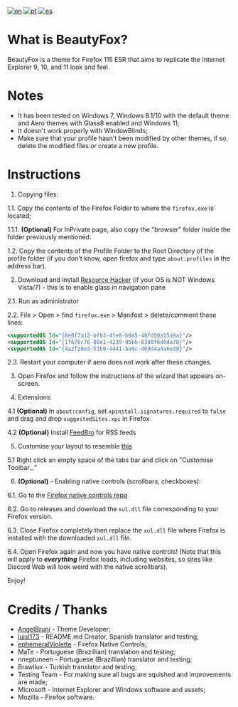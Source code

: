 [![en](https://img.shields.io/badge/readme-en-red.svg)](https://github.com/angelbruni/BeautyFox/blob/main/README.md)
[![pt](https://img.shields.io/badge/ler--me-pt-green.svg)](https://github.com/angelbruni/BeautyFox/blob/main/README.pt.md)
[![es](https://img.shields.io/badge/léame-es-yellow.svg)](https://github.com/angelbruni/BeautyFox/blob/main/README.es.md)
# What is BeautyFox?
BeautyFox is a theme for Firefox 115 ESR that aims to replicate the Internet Explorer 9, 10, and 11 look and feel.

# Notes
* It has been tested on Windows 7, Windows 8.1/10 with the default theme and Aero themes with Glass8 enabled and Windows 11;
* It doesn't work properly with WindowBlinds;
* Make sure that your profile hasn't been modified by other themes, if so, delete the modified files _or_ create a new profile.

# Instructions

1. Copying files:

1.1.	Copy the contents of the Firefox Folder to where the `firefox.exe` is located;

1.1.1. **(Optional)** For InPrivate page, also copy the "browser" folder inside the folder previously mentioned.

1.2.	Copy the contents of the Profile Folder to the Root Directory of the profile folder (if you don't know, open firefox and type `about:profiles` in the address bar).

2.	Download and install [Resource Hacker](https://angusj.com/resourcehacker/) (if your OS is NOT Windows Vista/7) - this is to enable glass in navigation pane

2.1.	Run as administrator

2.2.	File > Open > find `firefox.exe` > Manifest > delete/comment these lines:
```xml
<supportedOS Id="{8e0f7a12-bfb3-4fe8-b9a5-48fd50a15a9a}"/>
<supportedOS Id="{1f676c76-80e1-4239-95bb-83d0f6d0da78}"/>
<supportedOS Id="{4a2f28e3-53b9-4441-ba9c-d69d4a4a6e38}"/>
```
2.3.	Restart your computer if aero does not work after these changes.

3. Open Firefox and follow the instructions of the wizard that appears on-screen.

4.	Extensions:

4.1	**(Optional)** In `about:config`, set `xpinstall.signatures.required` to `false` and drag and drop `suggestedSites.xpi` in Firefox

4.2	**(Optional)** Install [FeedBro](https://addons.mozilla.org/en-US/firefox/addon/feedbroreader/) for RSS feeds

5. Customise your layout to resemble [this](https://www.techrepublic.com/wp-content/uploads/2011/03/6202428.png)

5.1 Right click an empty space of the tabs bar and click on "Customise Toolbar..."

6. **(Optional)** - Enabling native controls (scrollbars, checkboxes):

6.1. Go to the [Firefox native controls repo](https://github.com/ephemeralViolette/firefox-native-controls)

6.2. Go to releases and download the `xul.dll` file corresponding to your Firefox version.

6.3. Close Firefox completely then replace the `xul.dll` file where Firefox is installed with the downloaded `xul.dll` file.

6.4. Open Firefox again and now you have native controls! (Note that this will apply to ***everything*** Firefox loads, including websites, so sites like Discord Web will look weird with the native scrollbars).

Enjoy!

# Credits / Thanks
* [AngelBruni](https://github.com/angelbruni) - Theme Developer;
* [luisl173](https://github.com/luisl173) - README.md Creator, Spanish translator and testing;
* [ephemeralViolette](https://github.com/ephemeralViolette) - Firefox Native Controls;
* MaTe - Portuguese (Brazillian) translation and testing;
* nneptuneen - Portuguese (Brazillian) translator and testing;
* Brawllux - Turkish translator and testing;
* Testing Team - For making sure all bugs are squished and improvements are made;
* Microsoft - Internet Explorer and Windows software and assets;
* Mozilla - Firefox software.

